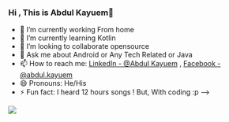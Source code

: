 ### Hi , This is Abdul Kayuem👋


- 🔭 I’m currently working From home 
- 🌱 I’m currently learning Kotlin
- 👯 I’m looking to collaborate opensource
- 💬 Ask me about Android or Any Tech Related or Java 
- 📫 How to reach me: [LinkedIn - @Abdul Kayuem](https://www.linkedin.com/in/abdul-kayuem-a05a4714b/) , [Facebook - @abdul.kayuem](https://www.facebook.com/abdul.kayuem)
- 😄 Pronouns: He/His
- ⚡ Fun fact: I heard 12 hours songs ! But, With coding :p 
-->

<img src="https://github-readme-stats.vercel.app/api?username=Kayuemkhan&&show_icons=true&title_color=ffffff&icon_color=bb2acf&text_color=daf7dc&bg_color=151515"/>
